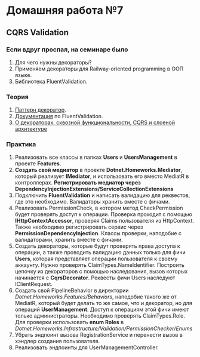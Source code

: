 # Домашняя работа №7

## CQRS Validation

### Если вдруг проспал, на семинаре было
1) Для чего нужны декораторы?
2) Применяем декораторы для Railway-oriented programming в ООП языке.
3) Библиотека FluentValidation.

### Теория
1. [Паттерн декоратор](https://metanit.com/sharp/patterns/4.1.php).
2. [Документация](https://docs.fluentvalidation.net) по FluentValidation.
3. [О декораторах, сквозной функциональности, CQRS и слоеной архитектуре](https://habr.com/ru/articles/353258/)

### Практика
1. Реализовать все классы в папках **Users** и **UsersManagement** в проекте **Features**.
2. **Создать свой медиатор** в проекте **Dotnet.Homeworks.Mediator**, который реализует **IMediator**, и использовать его вместо MediatR в контроллерах. **Регистрировать медиатор через DependencyInjectionExtensions/ServiceCollectionExtensions**
3. Подключить **FluentValidation** и написать валидацию для реквестов, где это необходимо. Валидаторы хранить вместе с фичами.
4. Реализовать PermissionCheck, в котором метод CheckPermission будет проверять доступ к операции. Проверка проходит с помощью **IHttpContextAccessor**, проверяя Claims пользователя из HttpContext. Также необходимо регистрировать сервис через **PermissionDependencyInjection**. Классы проверки, наподобие с валидаторами, хранить вместе с фичами.
5. Создать декораторы, которые будут проверять права доступа к операции, а также проводить валидацию данных только для фичи **Users**, которая представляет операции пользователя к своему аккаунту. Нужно проверять ClaimTypes.NameIdentifier. Построить цепочку из декораторов с помощью наследования, вызов которых начинается с **CqrsDecorator**. Реквесты фичи Users наследуют IClientRequest.
6. Создать свой PipelineBehavior в директории *Dotnet.Homeworks.Features/Behaviors*, наподобие такого же от MediatR, который будет делать то же самое, что и декоратор, но для операций **UserManagement**. Доступ к операциям этой фичи имеют только администраторы. Необходимо проверять ClaimTypes.Role. Для проверки использовать **enum Roles** в *Dotnet.Homeworks.Infrastructure/Validation/PermissionChecker/Enums*
7. Убрать эндпоинт вызова RegistrationService и перенести вызов в хэндлер создания пользователя.  
8. Реализовать эндпоинты для UserManagementController.
